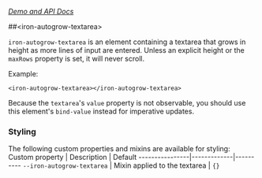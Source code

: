 
<!---

This README is automatically generated from the comments in these files:
iron-autogrow-textarea.html

Edit those files, and our readme bot will duplicate them over here!
Edit this file, and the bot will squash your changes :)

-->

_[Demo and API Docs](https://elements.polymer-project.org/elements/iron-autogrow-textarea)_


##&lt;iron-autogrow-textarea&gt;


`iron-autogrow-textarea` is an element containing a textarea that grows in height as more
lines of input are entered. Unless an explicit height or the `maxRows` property is set, it will
never scroll.

Example:

    <iron-autogrow-textarea></iron-autogrow-textarea>

Because the `textarea`'s `value` property is not observable, you should use
this element's `bind-value` instead for imperative updates.

### Styling
The following custom properties and mixins are available for styling:
Custom property | Description | Default
----------------|-------------|----------
`--iron-autogrow-textarea` | Mixin applied to the textarea | `{}`


